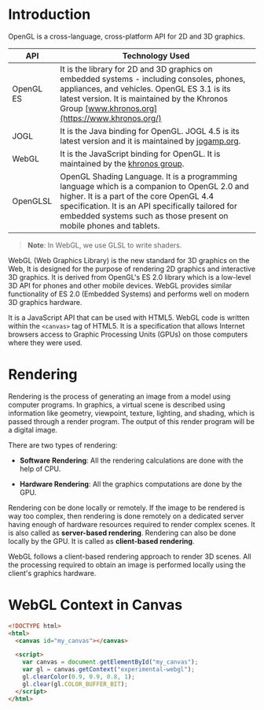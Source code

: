 # Introduction

OpenGL is a cross-language, cross-platform API for 2D and 3D graphics.

| **API**   | **Technology Used**                                                                                                                                                                                                                                                 |
| --------- | ------------------------------------------------------------------------------------------------------------------------------------------------------------------------------------------------------------------------------------------------------------------- |
| OpenGL ES | It is the library for 2D and 3D graphics on embedded systems - including consoles, phones, appliances, and vehicles. OpenGL ES 3.1 is its latest version. It is maintained by the Khronos Group [www.khronos.org](https://www.khronos.org/)                         |
| JOGL      | It is the Java binding for OpenGL. JOGL 4.5 is its latest version and it is maintained by [jogamp.org](https://jogamp.org/).                                                                                                                                        |
| WebGL     | It is the JavaScript binding for OpenGL. It is maintained by the [khronos group](https://www.khronos.org/).                                                                                                                                                         |
| OpenGLSL  | OpenGL Shading Language. It is a programming language which is a companion to OpenGL 2.0 and higher. It is a part of the core OpenGL 4.4 specification. It is an API specifically tailored for embedded systems such as those present on mobile phones and tablets. |

> **Note**: In WebGL, we use GLSL to write shaders.

WebGL (Web Graphics Library) is the new standard for 3D graphics on the Web, It is designed for the purpose of rendering 2D graphics and interactive 3D graphics. It is derived from OpenGL's ES 2.0 library which is a low-level 3D API for phones and other mobile devices. WebGL provides similar functionality of ES 2.0 (Embedded Systems) and performs well on modern 3D graphics hardware.

It is a JavaScript API that can be used with HTML5. WebGL code is written within the `<canvas>` tag of HTML5. It is a specification that allows Internet browsers access to Graphic Processing Units (GPUs) on those computers where they were used.

# Rendering

Rendering is the process of generating an image from a model using computer programs. In graphics, a virtual scene is described using information like geometry, viewpoint, texture, lighting, and shading, which is passed through a render program. The output of this render program will be a digital image.

There are two types of rendering:

- **Software Rendering**: All the rendering calculations are done with the help of CPU.

- **Hardware Rendering**: All the graphics computations are done by the GPU.

Rendering con be done locally or remotely. If the image to be rendered is way too complex, then rendering is done remotely on a dedicated server having enough of hardware resources required to render complex scenes. It is also called as **server-based rendering**. Rendering can also be done locally by the GPU. It is called as **client-based rendering**.

WebGL follows a client-based rendering approach to render 3D scenes. All the processing required to obtain an image is performed locally using the client's graphics hardware.

# WebGL Context in Canvas

```html
<!DOCTYPE html>
<html>
  <canvas id="my_canvas"></canvas>

  <script>
    var canvas = document.getElementById("my_canvas");
    var gl = canvas.getContext("experimental-webgl");
    gl.clearColor(0.9, 0.9, 0.8, 1);
    gl.clear(gl.COLOR_BUFFER_BIT);
  </script>
</html>
```

